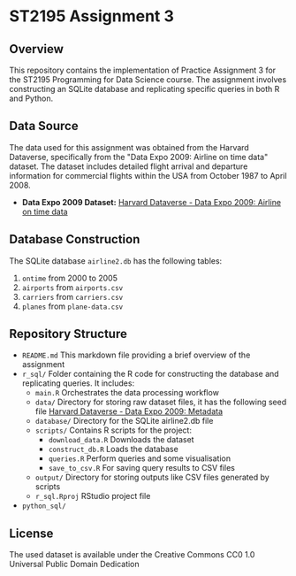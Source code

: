 # ST2195 Assignment 3

## Overview
This repository contains the implementation of Practice Assignment 3 for the ST2195 Programming for Data Science course. The assignment involves constructing an SQLite database and replicating specific queries in both R and Python.

## Data Source
The data used for this assignment was obtained from the Harvard Dataverse, specifically from the "Data Expo 2009: Airline on time data" dataset. The dataset includes detailed flight arrival and departure information for commercial flights within the USA from October 1987 to April 2008.

- **Data Expo 2009 Dataset:** [Harvard Dataverse - Data Expo 2009: Airline on time data](https://dataverse.harvard.edu/dataset.xhtml?persistentId=doi:10.7910/DVN/HG7NV7)

## Database Construction
The SQLite database `airline2.db` has the following tables:
1. `ontime` from 2000 to 2005
2. `airports` from `airports.csv`
3. `carriers` from `carriers.csv`
4. `planes` from `plane-data.csv`

## Repository Structure
- `README.md` This markdown file providing a brief overview of the assignment
- `r_sql/` Folder containing the R code for constructing the database and replicating queries. It includes:
   - `main.R` Orchestrates the data processing workflow
   - `data/` Directory for storing raw dataset files, it has the following seed file [Harvard Dataverse - Data Expo 2009: Metadata](https://dataverse.harvard.edu/api/datasets/export?exporter=schema.org&persistentId=doi%3A10.7910/DVN/HG7NV7)
   - `database/` Directory for the SQLite airline2.db file
   - `scripts/` Contains R scripts for the project:
     - `download_data.R` Downloads the dataset
     - `construct_db.R` Loads the database
     - `queries.R` Perform queries and some visualisation
     - `save_to_csv.R` For saving query results to CSV files
   - `output/` Directory for storing outputs like CSV files generated by scripts
   - `r_sql.Rproj` RStudio project file
- `python_sql/`

## License
The used dataset is available under the Creative Commons CC0 1.0 Universal Public Domain Dedication